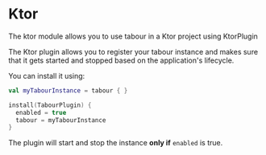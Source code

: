 # Ktor

The ktor module allows you to use tabour in a Ktor project using KtorPlugin

The Ktor plugin allows you to register your tabour instance and makes sure that it gets started and stopped based on the application's lifecycle.

You can install it using:

```kotlin
val myTabourInstance = tabour { }

install(TabourPlugin) {
  enabled = true
  tabour = myTabourInstance
}
```

The plugin will start and stop the instance **only if** `enabled` is true.